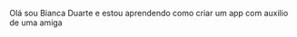 Olá sou Bianca Duarte e estou aprendendo como criar um app com auxilio de uma amiga

<!---
biduarte/biduarte is a ✨ special ✨ repository because its `README.md` (this file) appears on your GitHub profile.
You can click the Preview link to take a look at your changes.
--->
